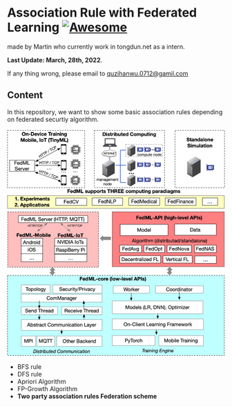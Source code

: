 # Association Rule with Federated Learning [![Awesome](https://awesome.re/badge.svg)](https://awesome.re)

made by Martin who currently work in tongdun.net as a intern.

<strong>Last Update: March, 28th, 2022</strong>.	

If any thing wrong, please email to quzihanwu.0712@gamil.com

## Content
In this repository, we want to show some basic association rules depending on federated securtiy algorithm.
<div align='center'>
  <img src="./fedml.jpeg" width="620">
</div>

- BFS rule
- DFS rule
- Apriori Algorithm
- FP-Growth Algorithm
- <strong> Two party association rules Federation scheme <strong>
